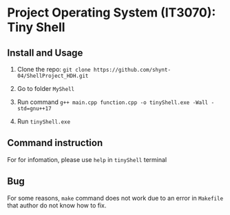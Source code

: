 # Project Operating System (IT3070): Tiny Shell

## Install and Usage

1. Clone the repo: `git clone https://github.com/shynt-04/ShellProject_HDH.git`

2. Go to folder `MyShell`

3. Run command `g++ main.cpp function.cpp -o tinyShell.exe -Wall -std=gnu++17`

4. Run `tinyShell.exe`

## Command instruction

For for infomation, please use `help` in `tinyShell` terminal

## Bug

For some reasons, `make` command does not work due to an error in `Makefile` that author do not know how to fix.
